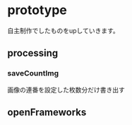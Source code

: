 # prototype
自主制作でしたものをupしていきます。

## processing
### saveCountImg
画像の連番を設定した枚数分だけ書き出す


## openFrameworks

